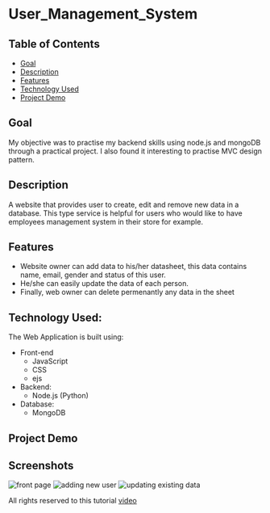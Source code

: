 # User_Management_System

## Table of Contents

- [Goal](#goal)
- [Description](#description)
- [Features](#features)
- [Technology Used](#technology-used)
- [Project Demo](#project-demo)

## Goal
My objective was to practise my backend skills using node.js and mongoDB through a practical project. I also found it interesting to practise MVC design pattern.

## Description 
A website that provides user to create, edit and remove new data in a database. This type service is helpful for users who would like to have employees management system in their store for example.

## Features 
- Website owner can add data to his/her datasheet, this data contains name, email, gender and status of this user.
- He/she can easily update the data of each person.
- Finally, web owner can delete permenantly any data in the sheet

## Technology Used:
The Web Application is built using:
- Front-end
  - JavaScript
  - CSS
  - ejs
- Backend:
  - Node.js (Python)
- Database:
  - MongoDB

## Project Demo

## Screenshots
![front page](https://user-images.githubusercontent.com/90320433/225215173-9c8458b0-c346-4ee6-a075-28592f548e07.png)
![adding new user](https://user-images.githubusercontent.com/90320433/225215197-7373d1c7-6f76-4e28-8db9-7ed120a972de.png)
![updating existing data](https://user-images.githubusercontent.com/90320433/225215235-ea8ea57a-ab69-4d39-b57a-aa1d85fa14f7.png)


All rights reserved to this tutorial [video](https://www.youtube.com/watch?v=W1Kttu53qTg&list=LL&index=160)
